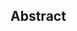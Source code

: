 ## Abstract
<!-- Context      -->
<!-- Need         -->
<!-- Task         -->
<!-- Object       -->
<!-- Findings     -->
<!-- Conclusion   -->
<!-- Perspectives -->

